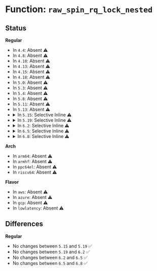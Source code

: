 # Function: <code>raw_spin_rq_lock_nested</code>

## Status
<b>Regular</b>
<ul>
<li>
In <code>4.4</code>: Absent ⚠️
</li>
<li>
In <code>4.8</code>: Absent ⚠️
</li>
<li>
In <code>4.10</code>: Absent ⚠️
</li>
<li>
In <code>4.13</code>: Absent ⚠️
</li>
<li>
In <code>4.15</code>: Absent ⚠️
</li>
<li>
In <code>4.18</code>: Absent ⚠️
</li>
<li>
In <code>5.0</code>: Absent ⚠️
</li>
<li>
In <code>5.3</code>: Absent ⚠️
</li>
<li>
In <code>5.4</code>: Absent ⚠️
</li>
<li>
In <code>5.8</code>: Absent ⚠️
</li>
<li>
In <code>5.11</code>: Absent ⚠️
</li>
<li>
In <code>5.13</code>: Absent ⚠️
</li>
<li>
<details>
<summary>In <code>5.15</code>: Selective Inline ⚠️</summary>

```c
void raw_spin_rq_lock_nested(struct rq *rq, int subclass);
```

**Collision:** Unique Global

**Inline:** Selective

**Transformation:** False

**Instances:**

```
In kernel/sched/core.c (ffffffff810f2600)
Location: kernel/sched/core.c:467
Inline: True
Direct callers:
  - kernel/sched/core.c:tg_set_cfs_bandwidth
  - kernel/sched/core.c:sched_cpu_dying
  - kernel/sched/core.c:sched_cpu_deactivate
  - kernel/sched/core.c:sched_cpu_activate
  - kernel/sched/core.c:balance_push_set
  - kernel/sched/core.c:balance_push
  - kernel/sched/core.c:balance_push
  - kernel/sched/core.c:__balance_push_cpu_stop
  - kernel/sched/core.c:init_idle
  - kernel/sched/core.c:do_sched_yield
  - kernel/sched/core.c:__sched_setscheduler
  - kernel/sched/core.c:__schedule
  - kernel/sched/core.c:sched_core_balance
  - kernel/sched/core.c:scheduler_tick
  - kernel/sched/core.c:try_to_wake_up
  - kernel/sched/core.c:wake_up_if_idle
  - kernel/sched/core.c:sched_ttwu_pending
  - kernel/sched/core.c:push_cpu_stop
  - kernel/sched/core.c:migration_cpu_stop
  - kernel/sched/core.c:move_queued_task
  - kernel/sched/core.c:resched_cpu
  - kernel/sched/core.c:__hrtick_start
  - kernel/sched/core.c:hrtick
  - kernel/sched/core.c:task_rq_lock
  - kernel/sched/core.c:__task_rq_lock
  - kernel/sched/core.c:double_rq_lock
  - kernel/sched/core.c:double_rq_lock
  - kernel/sched/idle.c:dequeue_task_idle
  - kernel/sched/fair.c:sched_group_set_idle
  - kernel/sched/fair.c:unregister_fair_sched_group
  - kernel/sched/fair.c:online_fair_sched_group
  - kernel/sched/fair.c:task_fork_fair
  - kernel/sched/fair.c:newidle_balance
  - kernel/sched/fair.c:active_load_balance_cpu_stop
  - kernel/sched/fair.c:active_load_balance_cpu_stop
  - kernel/sched/fair.c:load_balance
  - kernel/sched/fair.c:load_balance
  - kernel/sched/fair.c:load_balance
  - kernel/sched/fair.c:update_blocked_averages
  - kernel/sched/fair.c:distribute_cfs_runtime
  - kernel/sched/rt.c:pull_rt_task
  - kernel/sched/rt.c:pull_rt_task
  - kernel/sched/rt.c:rto_push_irq_work_func
  - kernel/sched/rt.c:find_lock_lowest_rq
  - kernel/sched/rt.c:do_sched_rt_period_timer
  - kernel/sched/deadline.c:pull_dl_task
  - kernel/sched/deadline.c:pull_dl_task
  - kernel/sched/deadline.c:find_lock_later_rq
  - kernel/sched/deadline.c:dl_task_offline_migration
  - kernel/sched/topology.c:rq_attach_root
  - kernel/sched/debug.c:print_cfs_rq
  - kernel/sched/psi.c:psi_memstall_leave
  - kernel/sched/psi.c:psi_memstall_enter
```
**Symbols:**

```
ffffffff810f2600-ffffffff810f266c: raw_spin_rq_lock_nested (STB_GLOBAL)
```
</details>
</li>
<li>
<details>
<summary>In <code>5.19</code>: Selective Inline ⚠️</summary>

```c
void raw_spin_rq_lock_nested(struct rq *rq, int subclass);
```

**Collision:** Unique Global

**Inline:** Selective

**Transformation:** False

**Instances:**

```
In kernel/sched/core.c (ffffffff8110e480)
Location: kernel/sched/core.c:537
Inline: True
Direct callers:
  - kernel/sched/core.c:tg_set_cfs_bandwidth
  - kernel/sched/core.c:balance_push
  - kernel/sched/core.c:balance_push
  - kernel/sched/core.c:__balance_push_cpu_stop
  - kernel/sched/core.c:init_idle
  - kernel/sched/core.c:do_sched_yield
  - kernel/sched/core.c:__schedule
  - kernel/sched/core.c:sched_core_balance
  - kernel/sched/core.c:scheduler_tick
  - kernel/sched/core.c:try_to_wake_up
  - kernel/sched/core.c:push_cpu_stop
  - kernel/sched/core.c:migration_cpu_stop
  - kernel/sched/core.c:move_queued_task
  - kernel/sched/core.c:__hrtick_start
  - kernel/sched/core.c:hrtick
  - kernel/sched/core.c:task_rq_lock
  - kernel/sched/core.c:__task_rq_lock
  - kernel/sched/core.c:double_rq_lock
  - kernel/sched/core.c:double_rq_lock
  - kernel/sched/core.c:_raw_spin_rq_lock_irqsave
  - kernel/sched/fair.c:online_fair_sched_group
  - kernel/sched/fair.c:task_fork_fair
  - kernel/sched/fair.c:newidle_balance
  - kernel/sched/fair.c:newidle_balance
  - kernel/sched/fair.c:active_load_balance_cpu_stop
  - kernel/sched/fair.c:active_load_balance_cpu_stop
  - kernel/sched/fair.c:load_balance
  - kernel/sched/fair.c:_raw_spin_rq_lock_irqsave
  - kernel/sched/build_policy.c:pull_dl_task
  - kernel/sched/build_policy.c:migrate_task_rq_dl
  - kernel/sched/build_policy.c:pull_rt_task
  - kernel/sched/build_policy.c:rto_push_irq_work_func
  - kernel/sched/build_policy.c:push_rt_task
  - kernel/sched/build_policy.c:do_sched_rt_period_timer
  - kernel/sched/build_policy.c:dequeue_task_idle
  - kernel/sched/build_utility.c:psi_memstall_leave
  - kernel/sched/build_utility.c:psi_memstall_enter
  - kernel/sched/build_utility.c:_raw_spin_rq_lock_irqsave
```
**Symbols:**

```
ffffffff8110e480-ffffffff8110e50e: raw_spin_rq_lock_nested (STB_GLOBAL)
```
</details>
</li>
<li>
<details>
<summary>In <code>6.2</code>: Selective Inline ⚠️</summary>

```c
void raw_spin_rq_lock_nested(struct rq *rq, int subclass);
```

**Collision:** Unique Global

**Inline:** Selective

**Transformation:** False

**Instances:**

```
In kernel/sched/core.c (ffffffff811351c0)
Location: kernel/sched/core.c:530
Inline: True
Direct callers:
  - kernel/sched/core.c:tg_set_cfs_bandwidth
  - kernel/sched/core.c:balance_push
  - kernel/sched/core.c:balance_push
  - kernel/sched/core.c:__balance_push_cpu_stop
  - kernel/sched/core.c:init_idle
  - kernel/sched/core.c:do_sched_yield
  - kernel/sched/core.c:__schedule
  - kernel/sched/core.c:sched_core_balance
  - kernel/sched/core.c:scheduler_tick
  - kernel/sched/core.c:try_to_wake_up
  - kernel/sched/core.c:push_cpu_stop
  - kernel/sched/core.c:migration_cpu_stop
  - kernel/sched/core.c:move_queued_task
  - kernel/sched/core.c:__hrtick_start
  - kernel/sched/core.c:hrtick
  - kernel/sched/core.c:task_rq_lock
  - kernel/sched/core.c:__task_rq_lock
  - kernel/sched/core.c:double_rq_lock
  - kernel/sched/core.c:double_rq_lock
  - kernel/sched/core.c:_raw_spin_rq_lock_irqsave
  - kernel/sched/fair.c:online_fair_sched_group
  - kernel/sched/fair.c:task_fork_fair
  - kernel/sched/fair.c:newidle_balance
  - kernel/sched/fair.c:newidle_balance
  - kernel/sched/fair.c:active_load_balance_cpu_stop
  - kernel/sched/fair.c:active_load_balance_cpu_stop
  - kernel/sched/fair.c:load_balance
  - kernel/sched/fair.c:_raw_spin_rq_lock_irqsave
  - kernel/sched/build_policy.c:pull_dl_task
  - kernel/sched/build_policy.c:migrate_task_rq_dl
  - kernel/sched/build_policy.c:pull_rt_task
  - kernel/sched/build_policy.c:rto_push_irq_work_func
  - kernel/sched/build_policy.c:push_rt_task
  - kernel/sched/build_policy.c:do_sched_rt_period_timer
  - kernel/sched/build_policy.c:dequeue_task_idle
  - kernel/sched/build_utility.c:psi_cgroup_restart
  - kernel/sched/build_utility.c:psi_memstall_enter
  - kernel/sched/build_utility.c:_raw_spin_rq_lock_irqsave
```
**Symbols:**

```
ffffffff811351c0-ffffffff8113524e: raw_spin_rq_lock_nested (STB_GLOBAL)
```
</details>
</li>
<li>
<details>
<summary>In <code>6.5</code>: Selective Inline ⚠️</summary>

```c
void raw_spin_rq_lock_nested(struct rq *rq, int subclass);
```

**Collision:** Unique Global

**Inline:** Selective

**Transformation:** False

**Instances:**

```
In kernel/sched/core.c (ffffffff811443d0)
Location: kernel/sched/core.c:551
Inline: True
Direct callers:
  - kernel/sched/core.c:tg_set_cfs_bandwidth
  - kernel/sched/core.c:balance_push
  - kernel/sched/core.c:balance_push
  - kernel/sched/core.c:__balance_push_cpu_stop
  - kernel/sched/core.c:init_idle
  - kernel/sched/core.c:do_sched_yield
  - kernel/sched/core.c:__schedule
  - kernel/sched/core.c:sched_core_balance
  - kernel/sched/core.c:scheduler_tick
  - kernel/sched/core.c:try_to_wake_up
  - kernel/sched/core.c:push_cpu_stop
  - kernel/sched/core.c:migration_cpu_stop
  - kernel/sched/core.c:move_queued_task
  - kernel/sched/core.c:__hrtick_start
  - kernel/sched/core.c:hrtick
  - kernel/sched/core.c:task_rq_lock
  - kernel/sched/core.c:__task_rq_lock
  - kernel/sched/core.c:double_rq_lock
  - kernel/sched/core.c:double_rq_lock
  - kernel/sched/core.c:_raw_spin_rq_lock_irqsave
  - kernel/sched/fair.c:online_fair_sched_group
  - kernel/sched/fair.c:task_fork_fair
  - kernel/sched/fair.c:newidle_balance
  - kernel/sched/fair.c:newidle_balance
  - kernel/sched/fair.c:active_load_balance_cpu_stop
  - kernel/sched/fair.c:active_load_balance_cpu_stop
  - kernel/sched/fair.c:load_balance
  - kernel/sched/fair.c:__cfsb_csd_unthrottle
  - kernel/sched/fair.c:_raw_spin_rq_lock_irqsave
  - kernel/sched/build_policy.c:pull_dl_task
  - kernel/sched/build_policy.c:migrate_task_rq_dl
  - kernel/sched/build_policy.c:pull_rt_task
  - kernel/sched/build_policy.c:rto_push_irq_work_func
  - kernel/sched/build_policy.c:push_rt_task
  - kernel/sched/build_policy.c:do_sched_rt_period_timer
  - kernel/sched/build_policy.c:dequeue_task_idle
  - kernel/sched/build_utility.c:psi_cgroup_restart
  - kernel/sched/build_utility.c:psi_memstall_enter
  - kernel/sched/build_utility.c:_raw_spin_rq_lock_irqsave
```
**Symbols:**

```
ffffffff811443d0-ffffffff8114445e: raw_spin_rq_lock_nested (STB_GLOBAL)
```
</details>
</li>
<li>
<details>
<summary>In <code>6.8</code>: Selective Inline ⚠️</summary>

```c
void raw_spin_rq_lock_nested(struct rq *rq, int subclass);
```

**Collision:** Unique Global

**Inline:** Selective

**Transformation:** False

**Instances:**

```
In kernel/sched/core.c (ffffffff8114f8f0)
Location: kernel/sched/core.c:552
Inline: True
Direct callers:
  - kernel/sched/core.c:tg_set_cfs_bandwidth
  - kernel/sched/core.c:balance_push
  - kernel/sched/core.c:balance_push
  - kernel/sched/core.c:__balance_push_cpu_stop
  - kernel/sched/core.c:init_idle
  - kernel/sched/core.c:do_sched_yield
  - kernel/sched/core.c:__schedule
  - kernel/sched/core.c:sched_core_balance
  - kernel/sched/core.c:sched_tick_remote
  - kernel/sched/core.c:scheduler_tick
  - kernel/sched/core.c:try_to_wake_up
  - kernel/sched/core.c:push_cpu_stop
  - kernel/sched/core.c:migration_cpu_stop
  - kernel/sched/core.c:move_queued_task
  - kernel/sched/core.c:__hrtick_start
  - kernel/sched/core.c:hrtick
  - kernel/sched/core.c:task_rq_lock
  - kernel/sched/core.c:__task_rq_lock
  - kernel/sched/core.c:double_rq_lock
  - kernel/sched/core.c:double_rq_lock
  - kernel/sched/core.c:_raw_spin_rq_lock_irqsave
  - kernel/sched/fair.c:online_fair_sched_group
  - kernel/sched/fair.c:task_fork_fair
  - kernel/sched/fair.c:newidle_balance
  - kernel/sched/fair.c:newidle_balance
  - kernel/sched/fair.c:active_load_balance_cpu_stop
  - kernel/sched/fair.c:active_load_balance_cpu_stop
  - kernel/sched/fair.c:load_balance
  - kernel/sched/fair.c:__cfsb_csd_unthrottle
  - kernel/sched/fair.c:_raw_spin_rq_lock_irqsave
  - kernel/sched/build_policy.c:pull_dl_task
  - kernel/sched/build_policy.c:migrate_task_rq_dl
  - kernel/sched/build_policy.c:inactive_task_timer
  - kernel/sched/build_policy.c:dl_task_timer
  - kernel/sched/build_policy.c:pull_rt_task
  - kernel/sched/build_policy.c:rto_push_irq_work_func
  - kernel/sched/build_policy.c:push_rt_task
  - kernel/sched/build_policy.c:do_sched_rt_period_timer
  - kernel/sched/build_policy.c:dequeue_task_idle
  - kernel/sched/build_utility.c:psi_cgroup_restart
  - kernel/sched/build_utility.c:psi_memstall_enter
  - kernel/sched/build_utility.c:_raw_spin_rq_lock_irqsave
```
**Symbols:**

```
ffffffff8114f8f0-ffffffff8114f97e: raw_spin_rq_lock_nested (STB_GLOBAL)
```
</details>
</li>
</ul>
<b>Arch</b>
<ul>
<li>
In <code>arm64</code>: Absent ⚠️
</li>
<li>
In <code>armhf</code>: Absent ⚠️
</li>
<li>
In <code>ppc64el</code>: Absent ⚠️
</li>
<li>
In <code>riscv64</code>: Absent ⚠️
</li>
</ul>
<b>Flavor</b>
<ul>
<li>
In <code>aws</code>: Absent ⚠️
</li>
<li>
In <code>azure</code>: Absent ⚠️
</li>
<li>
In <code>gcp</code>: Absent ⚠️
</li>
<li>
In <code>lowlatency</code>: Absent ⚠️
</li>
</ul>

## Differences
<b>Regular</b>
<ul>
<li>
No changes between <code>5.15</code> and <code>5.19</code> ✅
</li>
<li>
No changes between <code>5.19</code> and <code>6.2</code> ✅
</li>
<li>
No changes between <code>6.2</code> and <code>6.5</code> ✅
</li>
<li>
No changes between <code>6.5</code> and <code>6.8</code> ✅
</li>
</ul>

